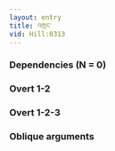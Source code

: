 ```yaml
---
layout: entry
title: འགྲང་
vid: Hill:0313
---
```

### Dependencies (N = 0)


### Overt 1-2


### Overt 1-2-3


### Oblique arguments
